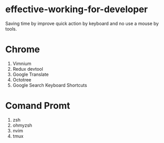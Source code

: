 # effective-working-for-developer
Saving time by improve quick action by keyboard and no use a mouse by tools.

# Chrome
1. Vimnium
2. Redux devtool
3. Google Translate
4. Octotree
5. Google Search Keyboard Shortcuts

# Comand Promt
1. zsh
2. ohmyzsh
3. nvim
4. tmux

